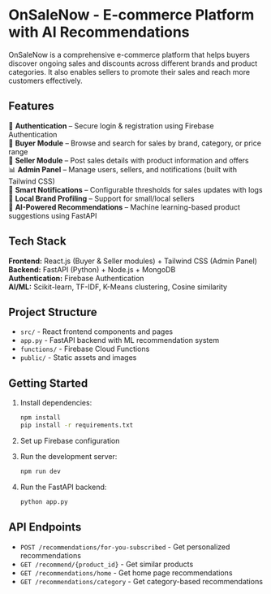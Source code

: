 # OnSaleNow - E-commerce Platform with AI Recommendations

OnSaleNow is a comprehensive e-commerce platform that helps buyers discover ongoing sales and discounts across different brands and product categories. It also enables sellers to promote their sales and reach more customers effectively.

## Features

🔑 **Authentication** – Secure login & registration using Firebase Authentication  
🛒 **Buyer Module** – Browse and search for sales by brand, category, or price range  
🏬 **Seller Module** – Post sales details with product information and offers  
📊 **Admin Panel** – Manage users, sellers, and notifications (built with Tailwind CSS)  
🔔 **Smart Notifications** – Configurable thresholds for sales updates with logs  
📍 **Local Brand Profiling** – Support for small/local sellers  
🤖 **AI-Powered Recommendations** – Machine learning-based product suggestions using FastAPI

## Tech Stack

**Frontend:** React.js (Buyer & Seller modules) + Tailwind CSS (Admin Panel)  
**Backend:** FastAPI (Python) + Node.js + MongoDB  
**Authentication:** Firebase Authentication  
**AI/ML:** Scikit-learn, TF-IDF, K-Means clustering, Cosine similarity

## Project Structure

- `src/` - React frontend components and pages
- `app.py` - FastAPI backend with ML recommendation system
- `functions/` - Firebase Cloud Functions
- `public/` - Static assets and images

## Getting Started

1. Install dependencies:
   ```bash
   npm install
   pip install -r requirements.txt
   ```

2. Set up Firebase configuration
3. Run the development server:
   ```bash
   npm run dev
   ```

4. Run the FastAPI backend:
   ```bash
   python app.py
   ```

## API Endpoints

- `POST /recommendations/for-you-subscribed` - Get personalized recommendations
- `GET /recommend/{product_id}` - Get similar products
- `GET /recommendations/home` - Get home page recommendations
- `GET /recommendations/category` - Get category-based recommendations
